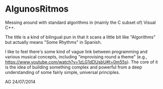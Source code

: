 AlgunosRitmos
=============

Messing around with standard algorithms in (mainly the C subset of) Visual C++.

The title is a kind of bilingual pun in that it scans a little bit like "Algorithms" but actually means "Some Rhythms" in Spanish.

I like to feel there's some kind of  vague link between programming and various musical concepts, including "improvising round a theme" (e.g., https://www.youtube.com/watch?v=1zLG1dDUsbU#t=0m55s).  The core of it is the idea of building something complex and powerful from a deep understanding of some fairly simple, universal principles.


AG 24/07/2014
